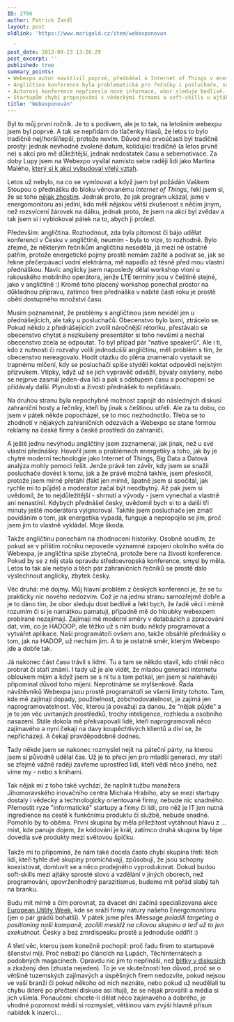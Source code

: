 ```yaml
---
ID: 2706
author: Patrick Zandl
layout: post
oldlink: 'https://www.marigold.cz/item/webexponovan

  '
post_date: 2013-09-23 13:26:29
post_excerpt: ''
published: true
summary_points:
- Webexpo autor navštívil poprvé, přednášel o Internet of Things v energetice.
- Angličtina konference byla problematická pro řečníky i posluchače, snižovala živost.
- Autorovi konference nepřinesla nové informace, obor sleduje bedlivě.
- Startupům chybí propojování s vědeckými firmami a soft-skills u ajťáků.
title: "Webexponován"
---
```


<p>Byl to můj první ročník. Je to s podivem, ale je to tak, na letošním webexpu jsem byl poprvé. A tak se nepřidám do tlačenky hlasů, že letos to bylo tradičně nej/horší/lepší, protože nevím. Důvod mé prvoúčasti byl tradičně prostý: jednak nevhodně zvolené datum, kolidující tradičně (a letos prvně ne) s akcí pro mě důležitější, jednak nedostatek času a sebemotivace. Za doby Lupy jsem na Webexpo vysílal namísto sebe raději lidi jako Martina Malého, <a href="http://www.misantrop.info/jak-mi-webexpo-zmenilo-zivot/">který si k akci vybudoval vřelý vztah</a>.</p>


<!--more-->

<p>Letos už nebylo, na co se vymlouvat a když jsem byl požádán Vaškem Stoupou o přednášku do bloku věnovanému <em>Internet of Things</em>, řekl jsem si, že se toho <a href="http://webexpo.net/prague2013/talk/power-industry-and-internet-of-things/">nějak zhostím</a>. Jednak proto, že jak program ukázal, jsme v energomonitoru asi jediní, kdo měli nějakou větší zkušenost s něčím jiným, než rozsvícení žárovek na dálku, jednak proto, že jsem na akci byl zvědav a tak jsem si i vyblokoval pátek na to, abych ji prolezl.</p>

<p>Především: angličtina. Rozhodnout, zda byla pitomost či bájo udělat konferenci v Česku v angličtině, neumím - byla to vize, to rozhodně. Bylo zřejmé, že některým řečníkům angličtina neseděla, já mezi ně ostatně patřím, protože energetické pojmy prostě nemám zažité a podívat se, jak se řekne přečerpávací vodní elektrárna, mě napadlo až těsně před mou vlastní přednáškou. Navíc anglicky jsem naposledy dělal workshop vloni u rakouského mobilního operátora, jenže LTE termíny jsou v češtině stejné, jako v angličtině :) Kromě toho placený workshop ponechal prostor na důkladnou přípravu, zatímco free přednáška v nabité části roku je prostě obětí dostupného množství času.</p>

<p>Musím poznamenat, že problémy s angličtinou jsem neviděl jen u přednášejících, ale taky u posluchačů. Obecenstvo bylo laxní, ztrácelo se. Pokud někdo z přednášejících zvolil náročnější rétoriku, přestávalo se obecenstvo chytat a nezkušený presentátor si toho nevšiml a nechal obecenstvo zcela se odpoutat. To byl případ pár "native speakerů". Ale i ti, kdo z nutnosti či rozvahy volili jednodušší angličtinu, měli problém s tím, že obecenstvo nereagovalo. Hodit otázku do pléna znamenalo vystavit se trapnému mlčení, kdy se posluchači spíše styděli koktat odpovědi nejistým přízvukem. Vtípky, když už se jich vypravěč odvážil, bývaly oslyšeny, nebo se nejprve zasmál jeden-dva lidi a pak s odstupem času a pochopení se přidávaly další. Plynulosti a živosti přednášek to nepřidávalo.</p>

<p>Na druhou stranu byla nepochybně možnost zapojit do následných diskusí zahraniční hosty a řečníky, kteří by jinak s češtinou utřeli. Ale za tu dobu, co jsem v pátek někde popocházel, se to moc nezhodnotilo. Třeba se to zhodnotí v nějakých zahraničních odezvách a Webexpo se stane formou reklamy na české firmy a české prostředí do zahraničí.</p>

<p>A ještě jednu nevýhodu angličtiny jsem zaznamenal, jak jinak, než u své vlastní přednášky. Hovořil jsem o problémech energetiky a toho, jak by je chytré moderní technologie jako Internet of Things, Big Data a Datová analýza mohly pomoci řešit. Jenže právě ten závěr, kdy jsem se snažil posluchače dovést k tomu, jak a že právě možná takhle, jsem přeskočil, protože jsem mírně přetáhl (fakt jen mírně, špatně jsem si spočítal, jak rychle mi to půjde) a moderátor začal být neodbytný. Až pak jsem si uvědomil, že to nejdůležitější - shrnutí a vývody - jsem vynechal a vlastně ani nenastínil. Kdybych přednášel česky, uvědomil bych si to a další tři minuty ještě moderátora vyignoroval. Takhle jsem posluchače jen zmátl povídáním o tom, jak energetika vypadá, funguje a nepropojilo se jim, proč jsem jim to vlastně vykládal. Moje škoda.</p>

<p>Takže angličtinu ponechám na zhodnocení historiky. Osobně soudím, že pokud se v příštím ročníku nepovede významné zapojení okolního světa do Webexpa, je angličtina spíše zbytečná, protože bere na živosti konference. Pokud by se z něj stala opravdu středoevropská konference, smysl by měla. Letos to tak ale nebylo a těch pár zahraničních řečníků se prostě dalo vyslechnout anglicky, zbytek česky.</p>

<p>Věc druhá: mé dojmy. Můj hlavní problém z českých konferencí je, že se tu prakticky nic nového nedozvím. Což je na jednu stranu samozřejmě dobře a je to dáno tím, že obor sleduju dost bedlivě a řekl bych, že řadě věcí i mírně rozumím či si je namátkou pamatuji, případně mě do hloubky webexpem probírané nezajímají. Zajímají mě moderní směry v databázích a zpracování dat, vím, co je HADOOP, ale těžko už s ním budu někdy programovat a vytvářet aplikace. Naši programátoři ovšem ano, takže obsáhlé přednášky o tom, jak na HADOP, už nechám jim. A to je ostatně směr, kterým Webexpo jde a dobře tak.</p>

<p>Já nakonec část času trávil s lidmi. Tu a tam se někdo stavil, kdo chtěl něco probrat či staří známí. I tady už je ale vidět, že mladou generaci internetu obloukem míjím a když jsem se s ní tu a tam potkal, jen jsem si naléhavěji připomínal důvod toho míjení. Neprotínáme se mylšenkově. Řada návštěvníků Webexpa jsou prostě programátoři se všemi limity tohoto. Tam, kde mě zajímají dopady, použitelnost, zobchodovatelnost, je zajímá jen naprogramovatelnost. Věc, kterou já považuji za danou, že "nějak půjde" a je to jen věc uvrtaných prostředků, trochy inteligence, rozhledu a osobního nasazení. Stále dokola mě překvapovali lidé, kteří naprogramovali něco zajímavého a nyní čekají na davy koupěchtivých klientů a diví se, že nepřicházejí. A čekají pravděpodobně dodnes.</p>

<p>Tady někde jsem se nakonec rozmyslel nejít na páteční párty, na kterou jsem si původně udělal čas. Už je to přeci jen pro mladší generaci, my staří se zřejmě vážně raději zavřeme uprostřed lidí, kteří vědí něco jiného, než víme my - nebo s knihami.</p>

<p>Tak nějak mi z toho také vychází, že naplnit tužbu manažera Jihomoravského inovačního centra Michala Hrabího, aby se mezi startupy dostaly i vědecky a technologicky orientované firmy, nebude nic snadného. Přemostit ryze "informatické" startupy a firmy či lidi, pro něž je IT jen nutná ingredience na cestě k funkčnímu produktu či službě, nebude snadné. Pomohlo by to oběma. První skupina by měla příležitost vytáhnout hlavu z … míst, kde panuje dojem, že kódování je král, zatímco druhá skupina by lépe dovedla své produkty mezi světovou špičku. <br /><br />Takže mi to připomíná, že nám také docela často chybí skupina třetí: těch lidí, kteří tyhle dvě skupiny promíchávají, způsobují, že jsou schopny koexistovat, domluvit se a něco prodejného vyprodukovat. Dokud budou soft-skills mezi ajtáky sprosté slovo a vzdělání v jiných oborech, než programování, opovrženíhodný parazitismus, budeme mít pořád slabý tah na branku.</p>

<p>Budu mít mírně s čím porovnat, za dvacet dní začíná specializovaná akce <a href="http://www.european-utility-week.com/">European Utility Week</a>, kde se sráží firmy nátury našeho Energomonitoru (jen o pár grádů bohatší). V pátek jsme přes iMessage <em>poladili targeting a positioning naší kampaně, zacílili mesidž na cílovou skupinu a teď už to jen exekutnout.</em> Česky a bez zmrdispeaku prostě a jednoduše oddřít :)</p>

<p>A třetí věc, kterou jsem konečně pochopil: proč řadu firem to startupové šílenství míjí. Proč nebaží po článcích na Lupách, Těchinternátech a podobných magacínech. Opravdu nic jim to nepřináší, než <a href="http://byznys.ihned.cz/c1-60168700-mladi-cokolatieri-z-hradce-vyroba-prave-cokolady-uzivi-vice-nadsencu-nez-jsme-my">blitky v diskusích</a> a zkažený den (zhusta nejeden). To je ve skutečnosti ten důvod, proč se o většině tuzemských zajímavých a úspěšných firem nedozvíte, pokud nejsou ve vaší branži či pokud někoho od nich neznáte, nebo pokud už neudělali tu chybu (které po přečtení diskuse asi litují), že se nějak provařili a média si jich všimla. Ponaučení: chcete-li dělat něco zajímavého a dobrého, je vhodné pozornost médií si rozmyslet, většinou vám zvýší hlavně přísun nabídek k inzerci…</p>